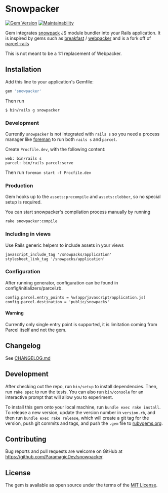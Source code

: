 # Snowpacker

[![Gem Version](https://badge.fury.io/rb/parcel-rails.svg)](https://badge.fury.io/rb/parcel-rails)
[![Maintainability](https://api.codeclimate.com/v1/badges/4b0a3f36a6b1970a88e5/maintainability)](https://codeclimate.com/github/ParamagicDev/snowpacker/maintainability)

Gem integrates [snowpack](https://snowpack.dev/) JS module bundler into
your Rails application. It is inspired by gems such as
[breakfast](https://github.com/devlocker/breakfast) /
[webpacker](https://github.com/rails/webpacker) and is a fork off of
[parcel-rails](https://github.com/michaldarda/parcel-rails)

This is not meant to be a 1:1 replacement of Webpacker.

## Installation

Add this line to your application's Gemfile:

```ruby
gem 'snowpacker'
```

Then run

    $ bin/rails g snowpacker

### Development

Currently `snowpacker` is not integrated with `rails s` so you need a process manager like [foreman]() to run both `rails s` and `parcel`.

Create `Procfile.dev`, with the following content:

```
web: bin/rails s
parcel: bin/rails parcel:serve
```

Then run `foreman start -f Procfile.dev`

### Production

Gem hooks up to the `assets:precompile` and `assets:clobber`, so no special setup is required.

You can start snowpacker's compilation process manually by running

    rake snowpacker:compile

### Including in views

Use Rails generic helpers to include assets in your views

    javascript_include_tag '/snowpacks/application'
    stylesheet_link_tag '/snowpacks/application'

### Configuration

After running generator, configuration can be found in config/initializers/parcel.rb.

	config.parcel.entry_points = %w(app/javascript/application.js)
	config.parcel.destination = 'public/snowpacks'

#### Warning

Currently only single entry point is supported, it is limitation coming from Parcel itself and not the gem.

## Changelog

See [CHANGELOG.md](https://github.com/ParamagicDev/snowpacker/blob/master/CHANGELOG.md)

## Development

After checking out the repo, run `bin/setup` to install dependencies. Then, run `rake spec` to run the tests. You can also run `bin/console` for an interactive prompt that will allow you to experiment.

To install this gem onto your local machine, run `bundle exec rake install`. To release a new version, update the version number in `version.rb`, and then run `bundle exec rake release`, which will create a git tag for the version, push git commits and tags, and push the `.gem` file to [rubygems.org](https://rubygems.org).

## Contributing

Bug reports and pull requests are welcome on GitHub at https://github.com/ParamagicDev/snowpacker.

## License

The gem is available as open source under the terms of the [MIT License](https://opensource.org/licenses/MIT).
